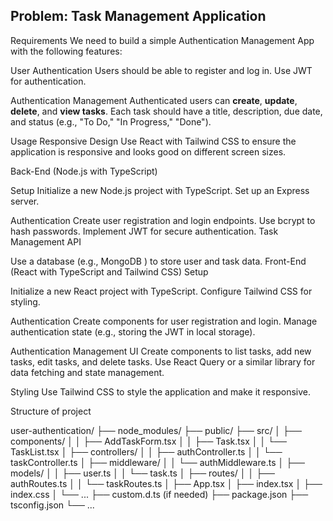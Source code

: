 ## Problem: Task Management Application
Requirements
We need to build a simple Authentication Management App with the following features:

User Authentication
Users should be able to register and log in.
Use JWT for authentication.

Authentication Management
Authenticated users can **create**, **update**, **delete**, and **view tasks**.
Each task should have a title, description, due date, and status (e.g., "To Do," "In Progress," "Done").

Usage
Responsive Design
Use React with Tailwind CSS to ensure the application is responsive and looks good on different screen sizes.

Back-End (Node.js with TypeScript)

Setup
Initialize a new Node.js project with TypeScript.
Set up an Express server.

Authentication
Create user registration and login endpoints.
Use bcrypt to hash passwords.
Implement JWT for secure authentication.
Task Management API


Use a database (e.g., MongoDB ) to store user and task data.
Front-End (React with TypeScript and Tailwind CSS)
Setup

Initialize a new React project with TypeScript.
Configure Tailwind CSS for styling.

Authentication
Create components for user registration and login.
Manage authentication state (e.g., storing the JWT in local storage).

Authentication Management UI
Create components to list tasks, add new tasks, edit tasks, and delete tasks.
Use React Query or a similar library for data fetching and state management.

Styling
Use Tailwind CSS to style the application and make it responsive.

Structure of project

user-authentication/
├── node_modules/
├── public/
├── src/
│   ├── components/
│   │   ├── AddTaskForm.tsx
│   │   ├── Task.tsx
│   │   └── TaskList.tsx
│   ├── controllers/
│   │   ├── authController.ts
│   │   └── taskController.ts
│   ├── middleware/
│   │   └── authMiddleware.ts
│   ├── models/
│   │   ├── user.ts
│   │   └── task.ts
│   ├── routes/
│   │   ├── authRoutes.ts
│   │   └── taskRoutes.ts
│   ├── App.tsx
│   ├── index.tsx
│   ├── index.css
│   └── ...
├── custom.d.ts (if needed)
├── package.json
├── tsconfig.json
└── ...